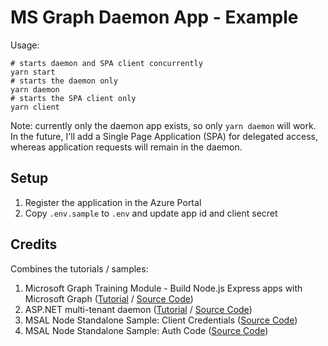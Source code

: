 # MS Graph Daemon App - Example

Usage:

```
# starts daemon and SPA client concurrently
yarn start
# starts the daemon only
yarn daemon
# starts the SPA client only
yarn client
```

Note: currently only the daemon app exists, so only `yarn daemon` will work. In the future, I'll add a
Single Page Application (SPA) for delegated access, whereas application requests will remain in the daemon.

## Setup

1. Register the application in the Azure Portal
2. Copy `.env.sample` to `.env` and update app id and client secret

## Credits

Combines the tutorials / samples:

1. Microsoft Graph Training Module - Build Node.js Express apps with Microsoft Graph ([Tutorial](https://docs.microsoft.com/en-us/graph/tutorials/node) / [Source Code](https://github.com/microsoftgraph/msgraph-training-nodeexpressapp))
2. ASP.NET multi-tenant daemon ([Tutorial](https://docs.microsoft.com/en-in/azure/active-directory/develop/tutorial-v2-aspnet-daemon-web-app) / [Source Code](https://github.com/Azure-Samples/ms-identity-aspnet-daemon-webapp))
3. MSAL Node Standalone Sample: Client Credentials ([Source Code](https://github.com/AzureAD/microsoft-authentication-library-for-js/tree/dev/samples/msal-node-samples/standalone-samples/client-credentials))
4. MSAL Node Standalone Sample: Auth Code ([Source Code](https://github.com/AzureAD/microsoft-authentication-library-for-js/tree/dev/samples/msal-node-samples/standalone-samples/auth-code))
